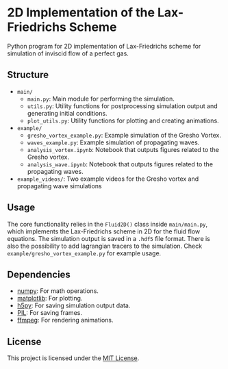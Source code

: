 # 2D Implementation of the Lax-Friedrichs Scheme

Python program for 2D implementation of Lax-Friedrichs scheme for simulation of inviscid flow of a perfect gas. 

## Structure

 - `main/`
    - `main.py`: Main module for performing the simulation. 
    - `utils.py`: Utility functions for postprocessing simulation output and generating initial conditions. 
    - `plot_utils.py`: Utility functions for plotting and creating animations.
- `example/`
    - `gresho_vortex_example.py`: Example simulation of the Gresho Vortex. 
    - `waves_example.py`: Example simulation of propagating waves.
    - `analysis_vortex.ipynb`: Notebook that outputs figures related to the Gresho vortex. 
    - `analysis_wave.ipynb`: Notebook that outputs figures related to the propagating waves. 
- `example_videos/`: Two example videos for the Gresho vortex and propagating wave simulations

## Usage

The core functionality relies in the `Fluid2D()` class inside `main/main.py`, which implements the Lax-Friedrichs scheme in 2D for the fluid flow equations.  The simulation output is saved in a `.hdf5` file format. There is also the possibility to add lagrangian tracers to the simulation. Check `example/gresho_vortex_example.py` for example usage.  

## Dependencies
- [numpy](https://github.com/numpy/numpy): For math operations.
- [matplotlib](https://github.com/matplotlib/matplotlib): For plotting.
- [h5py](https://github.com/h5py/h5py): For saving simulation output data.
- [PIL](https://github.com/python-pillow/Pillow): For saving frames. 
- [ffmpeg](https://ffmpeg.org/): For rendering animations.


## License
This project is licensed under the [MIT License](LICENSE.md).